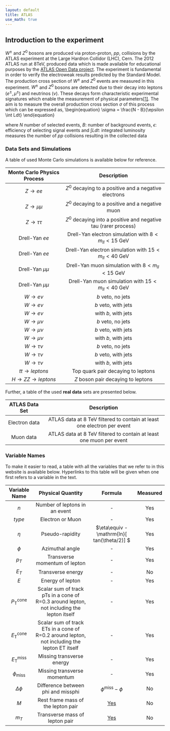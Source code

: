 ```yaml
---
layout: default
title: ATLAS
use_math: true
---
```



## Introduction to the experiment

$W^{\pm}$ and $Z^0$ bosons are produced via proton-proton, $pp$, collisions by the ATLAS experiment at the Large Hardron Collidor (LHC), Cern. The 2012 ATLAS run at 8TeV, produced data which is made available for educational purposes by the [ATLAS Open Data project](https://cheatham1.gitbooks.io/openatlasdatatools/content/). The experiment is fundamental in order to verify the electroweak results predicted by the Standard Model. The production cross section of $W^{\pm}$ and $Z^0$ events are measured in this experiment. $W^{\pm}$ and $Z^0$ bosons are detected due to their decay into leptons ($e^{\pm}, \mu^{\pm}$) and neutrinos ($\nu$). These decays form characteristic experimental signatures which enable the measurement of physical parameters[[1]](https://arxiv.org/pdf/hep-ph/0412146.pdf). The aim is to measure the overall production cross section $\sigma$ of this process which can be expressed as, 
\begin{equation}
	\sigma = \frac{N - B}{\epsilon \int Ldt}
\end{equation}

where $N$ number of selected events,
      $B$: number of background events,
      $\epsilon$: efficiency of selecting signal events
      and 
      $\int Ldt$: integrated luminosity measures the number of $pp$ collisions resulting in the collected data


### Data Sets and Simulations

A table of used Monte Carlo simulations is available below for reference.

|      Monte Carlo Physics Process     |                           Description                           |
|:------------------------------------:|:---------------------------------------------------------------:|
|           $Z\rightarrow ee$          |      $Z^0$ decaying to a positive and a negative electrons      |
|         $Z\rightarrow \mu\mu$        |         $Z^0$ decaying to a positive and a negative muon        |
|        $Z\rightarrow \tau\tau$       | $Z^0$ decaying into a positive and negative tau (rarer process) |
|            Drell-Yan $ee$            |       Drell-Yan electron simulation with $8<m_{ll}<15$ GeV      |
|            Drell-Yan $ee$            |      Drell-Yan electron simulation with $15<m_{ll}<40$ GeV      |
|          Drell-Yan $\mu\mu$          |         Drell-Yan muon simulation with $8<m_{ll}<15$ GeV        |
|          Drell-Yan $\mu\mu$          |        Drell-Yan muon simulation with $15<m_{ll}<40$ GeV        |
|          $W\rightarrow e\nu$         |                        $b$ veto, no jets                        |
|          $W\rightarrow e\nu$         |                       $b$ veto, with jets                       |
|          $W\rightarrow e\nu$         |                       with $b$, with jets                       |
|         $W\rightarrow \mu\nu$        |                        $b$ veto, no jets                        |
|         $W\rightarrow \mu\nu$        |                       $b$ veto, with jets                       |
|         $W\rightarrow \mu\nu$        |                       with $b$, with jets                       |
|        $W\rightarrow \tau\nu$        |                        $b$ veto, no jets                        |
|        $W\rightarrow \tau\nu$        |                       $b$ veto, with jets                       |
|        $W\rightarrow \tau\nu$        |                       with $b$, with jets                       |
|        $tt\rightarrow leptons$       |                Top quark pair decaying to leptons               |
| $H\rightarrow ZZ\rightarrow leptons$ |                $Z$ boson pair decaying to leptons               |

Further, a table of the used **real data** sets are presented below.


| ATLAS Data Set |                               Description                               |
|:--------------:|:-----------------------------------------------------------------------:|
|  Electron data | ATLAS data at 8 TeV filtered to contain at least one electron per event |
|    Muon data   |   ATLAS data at 8 TeV filtered to contain at least one muon per event   |


### Variable Names

To make it easier to read, a table with all the variables that we refer to in this website is available below. Hyperlinks to this table will be given when one first refers to a variable in the text.

| Variable Name |                                       Physical Quantity                                       | Formula | Measured |
|:-------------:|:---------------------------------------------------------------------------------------------:|:-------:|:--------:|
|       $n$       |                                 Number of leptons in an event                                 |    -    |    Yes   |
|      $type$     |                                        Electron or Muon                                       |    -    |    Yes   |
|      $\eta$      |                                        Pseudo-rapidity                                        |   $\eta\equiv -\mathrm{ln}\[ tan\(\theta/2\)\] $   |    Yes   |
|      $\phi$      |                                        Azimuthal angle                                        |    -    |    Yes   |
|       $p_T$      |                                 Transverse momentum of lepton                                 |    -    |    Yes   |
|       $E_T$      |                                       Transverse energy                                       |    -    |    No    |
|       $E$       |                                        Energy of lepton                                       |    -    |    Yes   |
|     $P_\mathrm{T}^\mathrm{cone}$    |  Scalar sum of track pTs in a  cone of R=0.3 around lepton, not including the lepton itself |    -    |    Yes   |
|     $E_\mathrm{T}^\mathrm{cone}$    | Scalar sum of track ETs in a cone of R=0.2 around lepton, not including the lepton ET itself |    -    |    Yes   |
|     $E_\mathrm{T}^\mathrm{miss}$    |                                   Missing transverse energy                                   |    -    |    Yes   |
|    $\phi_\mathrm{miss}$    |                                  Missing transverse momentum                                  |    -    |    Yes   |
|     $\Delta\phi$    |                               Difference between phi and missphi                              |   $\phi^\mathrm{miss}-\phi$   |    No    |
|       $M$       |                               Rest frame mass of the lepton pair                              |   [Yes](Zmumu.md#theory)   |    No    |
|       $m_T$      |                                 Transverse mass of lepton pair                                |   [Yes](Wmunu#theory)   |    No    |
